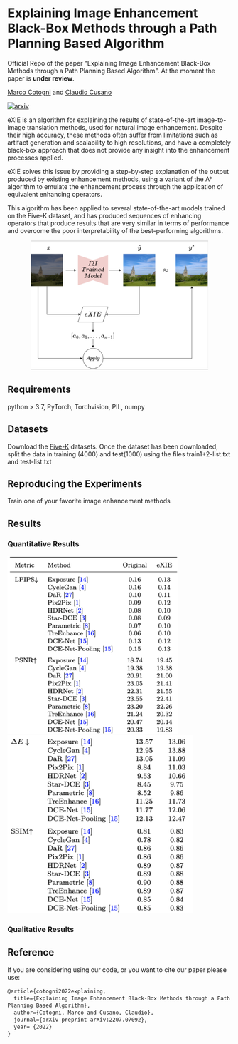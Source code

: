 # Explaining Image Enhancement Black-Box Methods through a Path Planning Based Algorithm

Official Repo of the paper "Explaining Image Enhancement Black-Box Methods through a Path Planning Based Algorithm". At the moment the paper is
**under review**.

[Marco Cotogni](https://scholar.google.com/citations?user=8PUz5lAAAAAJ&hl=it) and [Claudio Cusano](https://scholar.google.com/citations?hl=it&user=lhZpU_8AAAAJ&view_op=list_works&sortby=pubdate)

[![arxiv](https://img.shields.io/badge/arXiv-red)](https://arxiv.org/pdf/2207.07092.pdf)

eXIE is an algorithm for explaining the results of state-of-the-art image-to-image
translation methods, used for natural image enhancement. Despite their high
accuracy, these methods often suffer from limitations such as artifact generation
and scalability to high resolutions, and have a completely black-box approach
that does not provide any insight into the enhancement processes applied.

eXIE solves this issue by providing a step-by-step explanation of the output
produced by existing enhancement methods, using a variant of the A* algorithm to
emulate the enhancement process through the application of equivalent enhancing
operators.

This algorithm has been applied to several state-of-the-art models trained on
the Five-K dataset, and has produced sequences of enhancing operators that
produce results that are very similar in terms of performance and overcome the
poor interpretability of the best-performing algorithms.

<p align="center">
<img src="imgs/eXie.png" width="400" height="auto"/>
</p>

## Requirements
python > 3.7, PyTorch, Torchvision, PIL, numpy

## Datasets
Download the [Five-K](https://data.csail.mit.edu/graphics/fivek/) datasets.
Once the dataset has been downloaded, split the data in training (4000)
and test(1000) using the files train1+2-list.txt and test-list.txt

## Reproducing the Experiments
Train one of your favorite image enhancement methods

## Results

### Quantitative Results
<p float="left">
  <img src="imgs/frst.png" height=400 width="auto"/>
  <img src="imgs/scnd.png" height=400 width="auto"/>
</p>

### Qualitative Results

## Reference
If you are considering using our code, or you want to cite our paper please use:
```
@article{cotogni2022explaining,
  title={Explaining Image Enhancement Black-Box Methods through a Path Planning Based Algorithm},
  author={Cotogni, Marco and Cusano, Claudio},
  journal={arXiv preprint arXiv:2207.07092},
  year= {2022}
}
```